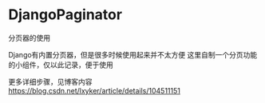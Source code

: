 # DjangoPaginator
分页器的使用

Django有内置分页器，但是很多时候使用起来并不太方便
这里自制一个分页功能的小组件，仅以此记录，便于使用

更多详细步骤，见博客内容　https://blog.csdn.net/lxyker/article/details/104511151
